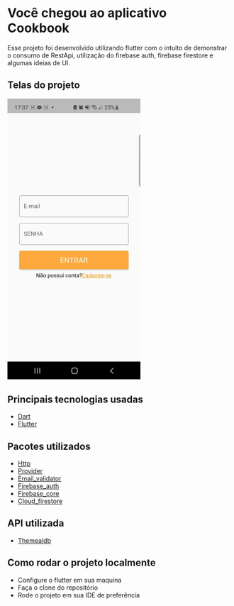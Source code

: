 # Você chegou ao aplicativo Cookbook
Esse projeto foi desenvolvido utilizando flutter com o intuito de demonstrar o consumo de RestApi, utilização do firebase auth, firebase firestore e algumas ideias de UI.

## Telas do projeto

<p>
  <img width="300" src="cookbook\assets\livrodereceita.gif">
</p>

## Principais tecnologias usadas

* [Dart](https://dart.dev/)
* [Flutter](https://docs.flutter.dev/)

## Pacotes utilizados

* [Http](https://pub.dev/packages/http)
* [Provider](https://pub.dev/packages/provider)
* [Email_validator](https://pub.dev/packages/email_validator)
* [Firebase_auth](https://pub.dev/packages/firebase_auth)
* [Firebase_core](https://pub.dev/packages/firebase_core)
* [Cloud_firestore](https://pub.dev/packages/cloud_firestore)

## API utilizada

* [Themealdb](https://www.themealdb.com)

## Como rodar o projeto localmente

* Configure o flutter em sua maquina
* Faça o clone do repositório
* Rode o projeto em sua IDE de preferência
